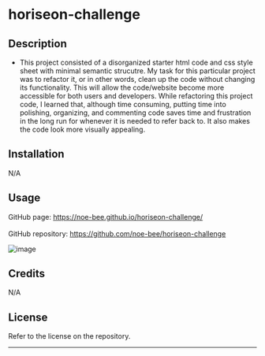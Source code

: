 # horiseon-challenge

## Description

- This project consisted of a disorganized starter html code and css style sheet with minimal semantic strucutre. My task for this particular project was to refactor it, or in other words, clean up the code without changing its functionality. This will allow the code/website become more accessible for both users and developers. While refactoring this project code, I learned that, although time consuming, putting time into polishing, organizing, and commenting code saves time and frustration in the long run for whenever it is needed to refer back to. It also makes the code look more visually appealing.

## Installation

N/A

## Usage
  GitHub page: https://noe-bee.github.io/horiseon-challenge/ <br></br>
  GitHub repository: https://github.com/noe-bee/horiseon-challenge

 ![image](./assets/images/webpage-screenshot.png)

## Credits

N/A

## License

Refer to the license on the repository.

---
